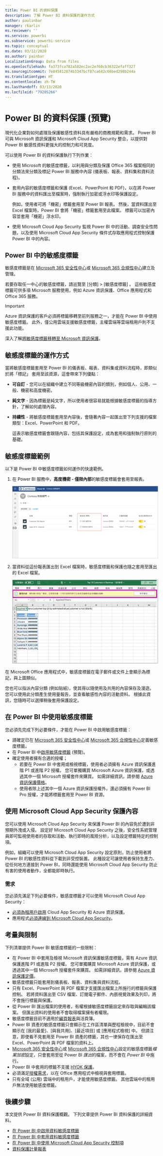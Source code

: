 ```yaml
---
title: Power BI 的資料保護
description: 了解 Power BI 資料保護的運作方式
author: paulinbar
manager: rkarlin
ms.reviewer: ''
ms.service: powerbi
ms.subservice: powerbi-service
ms.topic: conceptual
ms.date: 03/12/2020
ms.author: painbar
LocalizationGroup: Data from files
ms.openlocfilehash: fa373fca782a582ec2ac2ef60cb36322efaff327
ms.sourcegitcommit: 7e845812874b3347bcf87ca642c66bed298b244a
ms.translationtype: HT
ms.contentlocale: zh-TW
ms.lasthandoff: 03/13/2020
ms.locfileid: "79205266"
---
```

# <a name="data-protection-in-power-bi-preview"></a>Power BI 的資料保護 (預覽)

現代化企業對如何處理及保護敏感性資料具有嚴格的商務規範和需求。 Power BI 可與 Microsoft 資訊保護和 Microsoft Cloud App Security 整合，以提供對 Power BI 敏感性資料更強大的控制力和可見度。 

可以使用 Power BI 的資料保護執行下列作業：

* 使用 Microsoft 的敏感度標籤，以利用與分類及保護 Office 365 檔案相同的分類法來分類及標記 Power BI 服務中內容 (儀表板、報表、資料集和資料流程)。 

* 套用內容的敏感度標籤和保護 (Excel、PowerPoint 和 PDF)，以在將 Power BI 服務中的資料匯出至檔案時，強制執行加密或浮水印等保護設定。 

  例如，使用者可將「機密」標籤套用至 Power BI 報表。 然後，當資料匯出至 Excel 檔案時，Power BI 會將「機密」標籤套用至此檔案。 標籤可以加密內容並套用「機密」浮水印。

* 使用 Microsoft Cloud App Security 監視 Power BI 中的活動、調查安全性問題，以及使用 Microsoft Cloud App Security 條件式存取應用程式控制保護 Power BI 中的內容。 

## <a name="sensitivity-labels-in-power-bi"></a>Power BI 中的敏感度標籤

敏感度標籤是在 [Microsoft 365 安全性中心](https://security.microsoft.com/)或 [Microsoft 365 合規性中心](https://compliance.microsoft.com/)建立及管理。

若要存取任一中心的敏感度標籤，請巡覽至 [分類] > [敏感度標籤]  。 這些敏感度標籤可供多項 Microsoft 服務使用，例如 Azure 資訊保護、Office 應用程式和 Office 365 服務。

> [!IMPORTANT]
> Azure 資訊保護的客戶必須將標籤移轉至前列服務之一，才能在 Power BI 中使用敏感度標籤。 此外，僅公用雲端支援敏感度標籤，主權雲端等雲端租用戶則不支援此功能。
>
> 深入了解[將敏感度標籤移轉至 Microsoft 資訊保護](https://docs.microsoft.com/azure/information-protection/configure-policy-migrate-labels)。

## <a name="how-sensitivity-labels-work"></a>敏感度標籤的運作方式

當將敏感度標籤套用至 Power BI 的儀表板、報表、資料集或資料流程時，即類似於將「標記」  套用至該資源，這會帶來下列優點：
* **可自訂** - 您可以在組織中建立不同等級機密內容的類別，例如個人、公用、一般、機密和高度機密。
* **純文字** - 因為標籤是純文字，所以使用者很容易就能根據敏感度標籤的指導方針，了解如何處理內容。
* **持續性** - 將敏感度標籤套用至內容後，會隨著內容一起匯出至下列支援的檔案類型：Excel、PowerPoint 和 PDF。 

  這表示敏感度標籤會跟隨內容，包括其保護設定，成為套用和強制執行原則的基礎。 

## <a name="sensitivity-label-example"></a>敏感度標籤範例 

以下是 Power BI 中敏感度標籤如何運作的快速範例。

1. 在 Power BI 服務中，**高度機密 - 僅限內部**的敏感度標籤會套用至報表。

   ![以清單檢視的敏感度標籤](media/service-security-data-protection-overview/sensitivity-labels-overview-01.png)

2. 當資料從這份報表匯出到 Excel 檔案時，敏感度標籤和保護也隨之套用至匯出的 Excel 檔案。

   ![敏感度標籤會跟隨內容](media/service-security-data-protection-overview/sensitivity-labels-overview-02.png)

在 Microsoft Office 應用程式中，敏感度標籤在電子郵件或文件上會顯示為標記，與上圖類似。

您也可以指派內容分類 (例如貼紙)，使其得以隨使用及共用的內容保存及漫遊。 您可以使用此分類產生使用量報告，並查看敏感性內容的活動資料。 根據此資訊，您隨時可以選擇稍後套用保護設定。


## <a name="using-sensitivity-labels-in-power-bi"></a>在 Power BI 中使用敏感度標籤

您必須先完成下列必要條件，才能在 Power BI 中啟用敏感度標籤： 

* 請確定已在 [Microsoft 365 安全性中心](https://security.microsoft.com/)或 [Microsoft 365 合規性中心](https://compliance.microsoft.com/)定義敏感度標籤。 
* 在 Power BI 中[啟用敏感度標籤](service-security-enable-data-sensitivity-labels.md) (預覽)。
* 確定使用者擁有合適的授權；
  * 若要在 Power BI 中套用或檢視標籤，使用者必須擁有 Azure 資訊保護進階 P1 或進階 P2 授權。 您可單獨購買 Microsoft Azure 資訊保護，或透過其中一個 Microsoft 授權套件來購買。 如需詳細資訊，請參閱 [Azure 資訊保護價格](https://azure.microsoft.com/pricing/details/information-protection/)。
  * 使用者除上述其中一個 Azure 資訊保護授權外，還必須擁有 Power BI Pro 授權，才能將標籤套用至 Power BI 資源。 

## <a name="protect-content-using-microsoft-cloud-app-security"></a>使用 Microsoft Cloud App Security 保護內容

您可以使用 Microsoft Cloud App Security 來保護 Power BI 的內容免於遭到非預期外洩或入侵。 設定好 Microsoft Cloud App Security 之後，安全性系統管理員即可監視使用者的存取和活動、執行即時的風險分析，以及設定標籤特定的控制項。

例如，組織可以使用 Microsoft Cloud App Security 設定原則，防止使用者將 Power BI 的敏感性資料從下載到非受控裝置。 此種設定可讓使用者保持生產力、從任何地方連接到 Power BI，同時還能使用 Microsoft Cloud App Security 防止有害的使用者動作，全都能即時執行。 

### <a name="requirements"></a>需求

您必須先滿足下列必要條件，敏感度標籤才可以使用 Microsoft Cloud App Security： 

* [必須為租用戶啟用](https://docs.microsoft.com/cloud-app-security/azip-integration) Cloud App Security 和 Azure 資訊保護。
* 應用程式[必須連線到 Microsoft Cloud App Security](https://docs.microsoft.com/cloud-app-security/enable-instant-visibility-protection-and-governance-actions-for-your-apps)。

## <a name="considerations-and-limitations"></a>考量與限制

下列清單提供 Power BI 敏感度標籤的一些限制：

* 在 Power BI 中套用及檢視 Microsoft 資訊保護敏感度標籤，需有 Azure 資訊保護進階 P1 或進階 P2 授權。 您可單獨購買 Microsoft Azure 資訊保護，或透過其中一個 Microsoft 授權套件來購買。 如需詳細資訊，請參閱 [Azure 資訊保護定價](https://azure.microsoft.com/pricing/details/information-protection/)。
* 敏感度標籤只能套用到儀表板、報表、資料集與資料流程。
* 只有 Excel、PowerPoint 與 PDF 檔案才支援匯出檔案上所施行的標籤與保護控制。 若將資料匯出至 CSV 檔案、訂閱電子郵件、內嵌視覺效果及列印，將不會施行標籤與保護。
* 從 Power BI 匯出檔案的使用者，有權根據敏感度標籤設定來存取與編輯該檔案。 但匯出資料的使用者不會取得檔案擁有者權限。 
* 敏感度標籤目前不適用於[編頁報表]( https://docs.microsoft.com/power-bi/paginated-reports-report-builder-power-bi)與活頁簿。
* Power BI 資產的敏感度標籤只會顯示在工作區清單與歷程檢視中，目前不會顯示在 [我的最愛]、[與我共用]、[最近項目] 或 [應用程式檢視] 中。 但請注意，即使看不見套用至 Power BI 資產的標籤，其也一律保存在匯出至 Excel、PowerPoint 與 PDF 檔案的資料上。
* [Microsoft 365 安全性中心](https://security.microsoft.com/)或 [Microsoft 365 合規性中心](https://compliance.microsoft.com/)設定的敏感度標籤*檔案加密*設定，只會套用至從 Power BI *匯出*的檔案，而不會在 *Power BI* 中施行。
* Power BI 中套用的標籤不支援 [HYOK 保護](https://docs.microsoft.com/azure/information-protection/configure-adrms-restrictions)。
* 必須滿足[授權需求](https://docs.microsoft.com/microsoft-365/compliance/sensitivity-labels-office-apps#subscription-and-licensing-requirements-for-sensitivity-labels)，以在 Office 應用程式中檢視與套用標籤。
* 只有全域 (公用) 雲端中的租用戶，才能使用敏感度標籤。 其他雲端中的租用戶無法使用敏感度標籤。

## <a name="next-steps"></a>後續步驟

本文提供 Power BI 資料保護概觀。 下列文章提供 Power BI 資料保護的詳細資料。 

* [在 Power BI 中啟用資料敏感度標籤](service-security-enable-data-sensitivity-labels.md)
* [在 Power BI 中套用資料敏感度標籤](../designer/service-security-apply-data-sensitivity-labels.md)
* [在 Power BI 中使用 Microsoft Cloud App Security 控制項](service-security-using-microsoft-cloud-app-security-controls.md)
* [資料保護計量報表](service-security-data-protection-metrics-report.md)
